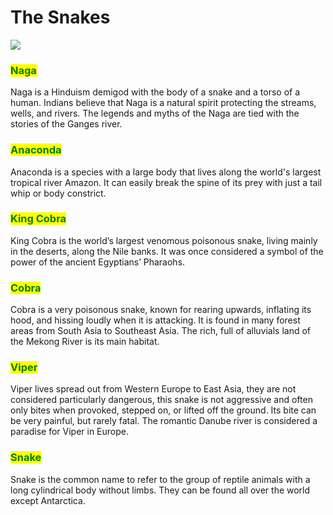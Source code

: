 # The Snakes

![](../.gitbook/assets/naga\_con.png)

### <mark style="color:green;">Naga</mark>

Naga is a Hinduism demigod with the body of a snake and a torso of a human. Indians believe that Naga is a natural spirit protecting the streams, wells, and rivers. The legends and myths of the Naga are tied with the stories of the Ganges river.

### <mark style="color:green;">Anaconda</mark>

Anaconda is a species with a large body that lives along the world's largest tropical river Amazon. It can easily break the spine of its prey with just a tail whip or body constrict.

### <mark style="color:green;">King Cobra</mark>

King Cobra is the world’s largest venomous poisonous snake, living mainly in the deserts, along the Nile banks. It was once considered a symbol of the power of the ancient Egyptians’ Pharaohs.

### <mark style="color:green;">Cobra</mark>

Cobra is a very poisonous snake, known for rearing upwards, inflating its hood, and hissing loudly when it is attacking. It is found in many forest areas from South Asia to Southeast Asia. The rich, full of alluvials land of the Mekong River is its main habitat.

### <mark style="color:green;">Viper</mark>

Viper lives spread out from Western Europe to East Asia, they are not considered particularly dangerous, this snake is not aggressive and often only bites when provoked, stepped on, or lifted off the ground. Its bite can be very painful, but rarely fatal. The romantic Danube river is considered a paradise for Viper in Europe.

### <mark style="color:green;">Snake</mark>

Snake is the common name to refer to the group of reptile animals with a long cylindrical body without limbs. They can be found all over the world except Antarctica.
